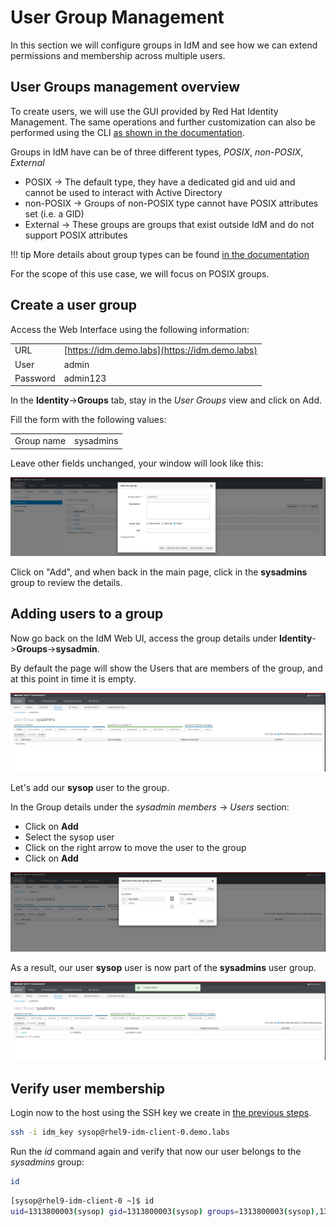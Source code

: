 # User Group Management

In this section we will configure groups in IdM and see how we can extend permissions and membership across multiple users.

## User Groups management overview

To create users, we will use the GUI provided by Red Hat Identity Management. The same operations and further customization can also be performed using the CLI [as shown in the documentation](https://docs.redhat.com/en/documentation/red_hat_enterprise_linux/9/html/managing_idm_users_groups_hosts_and_access_control_rules/managing-user-groups-in-idm-cli_managing-users-groups-hosts).

Groups in IdM have can be of three different types, *POSIX*, *non-POSIX*, *External*

* POSIX -> The default type, they have a dedicated gid and uid and cannot be used to interact with Active Directory
* non-POSIX -> Groups of non-POSIX type cannot have POSIX attributes set (i.e. a GID)
* External -> These groups are groups that exist outside IdM and do not support POSIX attributes

!!! tip
    More details about group types can be found [in the documentation](https://docs.redhat.com/en/documentation/red_hat_enterprise_linux/9/html/managing_idm_users_groups_hosts_and_access_control_rules/managing-user-groups-in-idm-web-ui_managing-users-groups-hosts#the-different-group-types-in-idm_managing-user-groups-in-idm-web-ui)

For the scope of this use case, we will focus on POSIX groups.

## Create a user group

Access the Web Interface using the following information:

|  |  | 
| - | - | 
| URL | [https://idm.demo.labs](https://idm.demo.labs) | 
| User | admin | 
| Password | admin123 | 

In the **Identity**->**Groups** tab, stay in the *User Groups* view and click on Add. 

Fill the form with the following values:

| | |
| - | - |
| Group name | sysadmins | 


Leave other fields unchanged, your window will look like this:

![](./assets/user-group-add.png)

Click on "Add", and when back in the main page, click in the **sysadmins** group to review the details.

## Adding users to a group

Now go back on the IdM Web UI, access the group details under **Identity**->**Groups**->**sysadmin**.

By default the page will show the Users that are members of the group, and at this point in time it is empty.

![](./assets/user-group-details.png)

Let's add our **sysop** user to the group.

In the Group details under the *sysadmin members* -> *Users* section:

- Click on **Add**
- Select the sysop user
- Click on the right arrow to move the user to the group
- Click on **Add**

![](./assets/user-group-add-user.png)

As a result, our user **sysop** user is now part of the **sysadmins** user group.

![](./assets/user-group-added-user.png)

## Verify user membership

Login now to the host using the SSH key we create in [the previous steps](../users-management/README.md).

```bash
ssh -i idm_key sysop@rhel9-idm-client-0.demo.labs
```

Run the *id* command again and verify that now our user belongs to the *sysadmins* group:

```bash
id
```

```bash
[sysop@rhel9-idm-client-0 ~]$ id
uid=1313800003(sysop) gid=1313800003(sysop) groups=1313800003(sysop),1313800004(sysadmins) context=unconfined_u:unconfined_r:unconfined_t:s0-s0:c0.c1023
```
